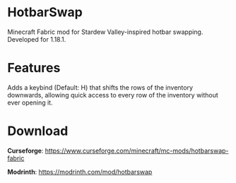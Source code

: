 # HotbarSwap
Minecraft Fabric mod for Stardew Valley-inspired hotbar swapping. Developed for 1.18.1.

# Features
Adds a keybind (Default: H) that shifts the rows of the inventory downwards, allowing quick access to every row of the inventory without ever opening it.

# Download
**Curseforge**: https://www.curseforge.com/minecraft/mc-mods/hotbarswap-fabric

**Modrinth**: https://modrinth.com/mod/hotbarswap
